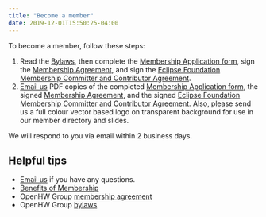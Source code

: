 ```yaml
---
title: "Become a member"
date: 2019-12-01T15:50:25-04:00
---
```

To become a member, follow these steps:  

1. Read the [Bylaws](/membership/openhw-group-bylaws-2019-10-16.pdf), then complete the [Membership Application form](openhw-membership-application-form.pdf), sign the [Membership Agreement](/membership/openhw-group-membership-agreement-2019-10-16.pdf), and sign the [Eclipse Foundation Membership Committer and Contributor Agreement](/membership/eclipse_member_committer_agreement.pdf).  
1. [Email us](mailto:membership@openhwgroup.org) PDF copies of the completed [Membership Application form](openhw-membership-application-form.pdf), the signed [Membership Agreement](/membership/openhw-group-membership-agreement-2019-10-16.pdf), and the signed [Eclipse Foundation Membership Committer and Contributor Agreement](/membership/eclipse_member_committer_agreement.pdf). Also, please send us a full colour vector based logo on transparent background for use in our member directory and slides.

We will respond to you via email within 2 business days.

<h2 class="h3">Helpful tips</h2>

- [Email us](mailto:membership@openhwgroup.org) if you have any questions.  
- [Benefits of Membership](/membership)  
- OpenHW Group [membership agreement](/membership/openhw-group-membership-agreement-2019-10-16.pdf)  
- OpenHW Group [bylaws](/membership/openhw-group-bylaws-2019-10-16.pdf)  

